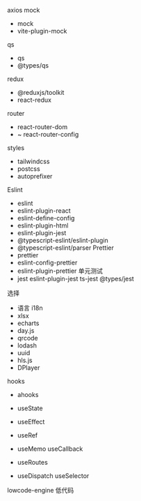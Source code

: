 axios
mock
  - mock
  - vite-plugin-mock

qs
 - qs
 - @types/qs

redux
  - @reduxjs/toolkit 
  - react-redux

router
  - react-router-dom
  -  ~ react-router-config

styles
  - tailwindcss
  - postcss 
  - autoprefixer

Eslint
  - eslint
  - eslint-plugin-react
  - eslint-define-config
  - eslint-plugin-html
  - eslint-plugin-jest
  - @typescript-eslint/eslint-plugin
  - @typescript-eslint/parser
Prettier
  - prettier 
  - eslint-config-prettier
  - eslint-plugin-prettier 
单元测试
   - jest eslint-plugin-jest ts-jest @types/jest

选择
  - 语言 i18n
  - xlsx
  - echarts
  - day.js
  - qrcode
  - lodash
  - uuid
  - hls.js
  - DPlayer

hooks
  - ahooks

  - useState  
  - useEffect 
  - useRef 
  - useMemo useCallback

  - useRoutes
  - useDispatch  useSelector

lowcode-engine 低代码
